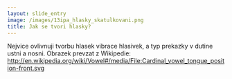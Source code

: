 ```yaml
---
layout: slide_entry
image: /images/13ipa_hlasky_skatulkovani.png
title: Jak se tvori hlasky? 
---
```

Nejvice ovlivnuji tvorbu hlasek vibrace hlasivek, a typ prekazky v dutine ustni a nosni.
Obrazek prevzat z Wikipedie: http://en.wikipedia.org/wiki/Vowel#/media/File:Cardinal_vowel_tongue_position-front.svg
